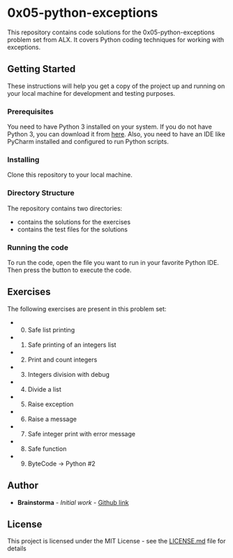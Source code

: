 # 0x05-python-exceptions

This repository contains code solutions for the 0x05-python-exceptions problem set from ALX. It covers Python coding techniques for working with exceptions.

## Getting Started

These instructions will help you get a copy of the project up and running on your local machine for development and testing purposes.

### Prerequisites

You need to have Python 3 installed on your system. If you do not have Python 3, you can download it from [here](https://www.python.org/downloads/). Also, you need to have an IDE like PyCharm installed and configured to run Python scripts.

### Installing

Clone this repository to your local machine.



### Directory Structure

The repository contains two directories:
-  contains the solutions for the exercises
-  contains the test files for the solutions

### Running the code

To run the code, open the file you want to run in your favorite Python IDE. Then press the  button to execute the code.

## Exercises

The following exercises are present in this problem set:

- 0. Safe list printing
- 1. Safe printing of an integers list
- 2. Print and count integers
- 3. Integers division with debug
- 4. Divide a list
- 5. Raise exception
- 6. Raise a message
- 7. Safe integer print with error message
- 8. Safe function
- 9. ByteCode -> Python #2

## Author

* **Brainstorma** - *Initial work* - [Github link](https://github.com/<Brainstorma>)

## License

This project is licensed under the MIT License - see the [LICENSE.md](LICENSE.md) file for details
